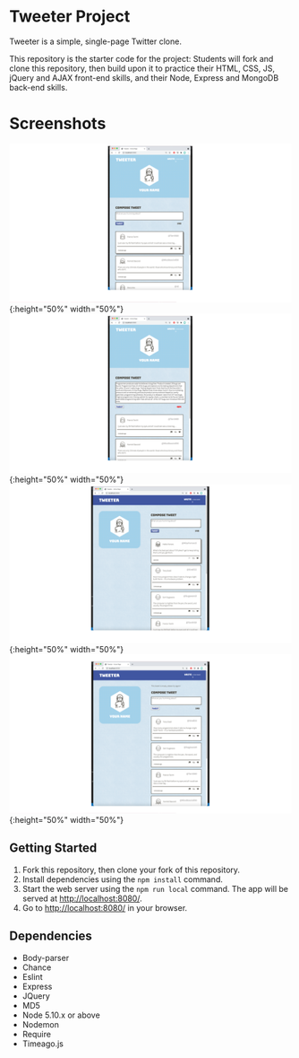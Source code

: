 # Tweeter Project

Tweeter is a simple, single-page Twitter clone.

This repository is the starter code for the project: Students will fork and clone this repository, then build upon it to practice their HTML, CSS, JS, jQuery and AJAX front-end skills, and their Node, Express and MongoDB back-end skills.

# Screenshots

![Screenshot of tweets](https://github.com/emikeke/tweeter/blob/master/docs/verticalView.png){:height="50%" width="50%"}
![Screenshot of tweet error](https://github.com/emikeke/tweeter/blob/master/docs/verticalViewError.png){:height="50%" width="50%"}
![Screenshot of responsive web design](https://github.com/emikeke/tweeter/blob/master/docs/horizontalView.png){:height="50%" width="50%"}
![Screenshot of responsive web design, error tweet](https://github.com/emikeke/tweeter/blob/master/docs/horizontalViewError.png){:height="50%" width="50%"}

## Getting Started

1. Fork this repository, then clone your fork of this repository.
2. Install dependencies using the `npm install` command.
3. Start the web server using the `npm run local` command. The app will be served at <http://localhost:8080/>.
4. Go to <http://localhost:8080/> in your browser.

## Dependencies

- Body-parser
- Chance
- Eslint
- Express
- JQuery
- MD5
- Node 5.10.x or above
- Nodemon 
- Require
- Timeago.js

